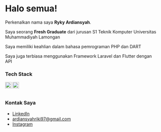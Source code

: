 # Halo semua! 

Perkenalkan nama saya **Ryky Ardiansyah**.<br>

Saya seorang **Fresh Graduate** dari jurusan S1 Teknik Komputer Universitas Muhammadiyah Lamongan<br>

Saya memiliki keahlian dalam bahasa pemrograman PHP dan DART<br>

Saya juga terbiasa menggunakan Framework Laravel dan Flutter dengan API<br>

### Tech Stack
  <a href="https://flutter.dev/"><img align="left" alt="Flutter" title="Flutter" width="21px" src="https://www.vectorlogo.zone/logos/flutterio/flutterio-icon.svg" /></a>
  <a href="https://laravel.com/"><img align="left" alt="Laravel" title="Laravel" width="21px" src="https://laravel.com/img/logomark.min.svg" /></a>
<br>
<br>

### Kontak Saya
- <a href="www.linkedin.com/in/ryky-ardiansyah-464475275">LinkedIn</a>
- ardiansyahriki97@gmail.com
- <a href="https://instagram.com/rikyyardii?igshid=MzMyNGUyNmU2YQ==">Instagram</a>
